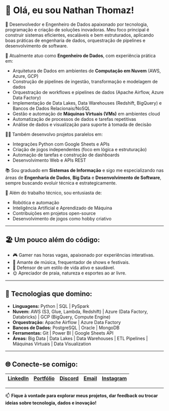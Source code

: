 # 👋 Olá, eu sou Nathan Thomaz!

🚀 Desenvolvedor e Engenheiro de Dados apaixonado por tecnologia, programação e criação de soluções inovadoras. Meu foco principal é construir sistemas eficientes, escaláveis e bem estruturados, aplicando boas práticas de engenharia de dados, orquestração de pipelines e desenvolvimento de software.

🎯 Atualmente atuo como **Engenheiro de Dados**, com experiência prática em:
- Arquitetura de Dados em ambientes de **Computação em Nuvem** (AWS, Azure, GCP)
- Construção de pipelines de ingestão, transformação e modelagem de dados
- Orquestração de workflows e pipelines de dados (Apache Airflow, Azure Data Factory)
- Implementação de Data Lakes, Data Warehouses (Redshift, BigQuery) e Bancos de Dados Relacionais/NoSQL
- Gestão e automação de **Máquinas Virtuais (VMs)** em ambientes cloud
- Automatização de processos de dados e tarefas repetitivas
- Análise de dados e visualização para suporte à tomada de decisão

👨‍💻 Também desenvolvo projetos paralelos em:
- Integrações Python com Google Sheets e APIs
- Criação de jogos independentes (foco em lógica e estruturação)
- Automação de tarefas e construção de dashboards
- Desenvolvimento Web e APIs REST

📚 Sou graduado em **Sistemas de Informação** e sigo me especializando nas áreas de **Engenharia de Dados**, **Big Data** e **Desenvolvimento de Software**, sempre buscando evoluir técnica e estrategicamente.

🤖 Além do trabalho técnico, sou entusiasta de:
- Robótica e automação
- Inteligência Artificial e Aprendizado de Máquina
- Contribuições em projetos open-source
- Desenvolvimento de jogos como hobby criativo

---

## 🏖️ Um pouco além do código:

- 🎮 Gamer nas horas vagas, apaixonado por experiências interativas.
- 🎵 Amante de música, frequentador de shows e festivais.
- 💪 Defensor de um estilo de vida ativo e saudável.
- 🌞 Apreciador de praia, natureza e esportes ao ar livre.

---

## 🚀 Tecnologias que domino:

- **Linguagens:** Python | SQL | PySpark
- **Nuvem:** AWS (S3, Glue, Lambda, Redshift) | Azure (Data Factory, Databricks) | GCP (BigQuery, Compute Engine)
- **Orquestração:** Apache Airflow | Azure Data Factory
- **Bancos de Dados:** PostgreSQL | Oracle | MongoDB
- **Ferramentas:** Git | Power BI | Google Sheets API
- **Áreas:** Big Data | Data Lakes | Data Warehouses | ETL Pipelines | Máquinas Virtuais | Data Visualization

---

## 🌐 Conecte-se comigo:

| [LinkedIn](https://www.linkedin.com/in/nathan-thomaz-devs/) | [Portfólio](https://nathanthomaz.github.io/) | [Discord](https://discord.com/users/nathan#9367) | [Email](mailto:nathanthomaz@gmail.com) | [Instagram](https://www.instagram.com/nathann_thomaz/) |
| --- | --- | --- | --- | --- |

---

📫 **Fique à vontade para explorar meus projetos, dar feedback ou trocar ideias sobre tecnologia, dados e inovação!**
